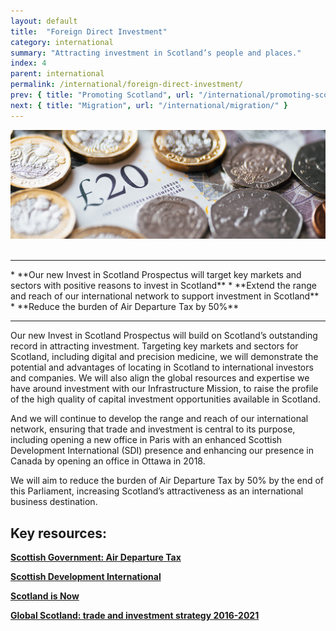 ```yaml
---
layout: default
title:  "Foreign Direct Investment"
category: international
summary: "Attracting investment in Scotland’s people and places."
index: 4
parent: international
permalink: /international/foreign-direct-investment/
prev: { title: "Promoting Scotland", url: "/international/promoting-scotland/" }
next: { title: "Migration", url: "/international/migration/" }
---
```

![Money](/assets/images/pageimages/International.3.jpg)  
<br>
<hr>
* **Our new Invest in Scotland Prospectus will target key markets and sectors with positive reasons to invest in Scotland**
* **Extend the range and reach of our international network to support investment in Scotland**
* **Reduce the burden of Air Departure Tax by 50%**

<hr>

Our new Invest in Scotland Prospectus will build on Scotland’s outstanding record in attracting investment. Targeting key markets and sectors for Scotland, including digital and precision medicine, we will demonstrate the potential and advantages of locating in Scotland to international investors and companies. We will also align the global resources and expertise we have around investment with our Infrastructure Mission, to raise the profile of the high quality of capital investment opportunities available in Scotland.

And we will continue to develop the range and reach of our international network, ensuring that trade and investment is central to its purpose, including opening a new office in Paris with an enhanced Scottish Development International (SDI) presence and enhancing our presence in Canada by opening an office in Ottawa in 2018.

We will aim to reduce the burden of Air Departure Tax by 50% by the end of this Parliament, increasing Scotland’s attractiveness as an international business destination.


## Key resources:

**[Scottish Government: Air Departure Tax](https://beta.gov.scot/policies/taxes/air-departure-tax/)**  

**[Scottish Development International](https://www.sdi.co.uk/)**  

**[Scotland is Now](https://www.scotland.org/)**  

**[Global Scotland: trade and investment strategy 2016-2021](https://beta.gov.scot/publications/global-scotland-scotlands-trade-investment-strategy-2016-2021/pages/1/)**


 
